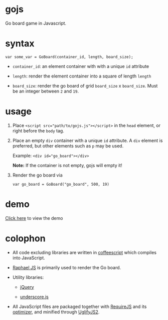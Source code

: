 gojs
====

Go board game in Javascript.

syntax
======

`var some_var = GoBoard(container_id, length, board_size);`

* `container_id`: an element container with with a unique `id` attribute

* `length`: render the element container into a square of length `length`

* `board_size`: render the go board of grid `board_size` x `board_size`. Must be an integer between `2` and `19`.

usage
=====

1. Place `<script src="path/to/gojs.js"></script>` in the `head` element, or right before the `body` tag.

2.	Place an empty `div` container with a unique `id` attribute. A `div` element is preferred, but other elements such as `p` may be used.

	Example:
	`<div id="go_board"></div>` 

	**Note:** If the container is not empty, gojs will empty it!

3. 	Render the go board via

	`var go_board = GoBoard("go_board", 500, 19)`

demo
====

[Click here](http://dashed.github.com/gojs/#demo) to view the demo

colophon
========

* All code excluding libraries are written in [coffeescript](http://coffeescript.org/) which compiles into JavaScript.

* [Raphael JS](http://raphaeljs.com/) is primarily used to render the Go board.

* Utility libraries:
	
	* [jQuery](http://jquery.com/)

	* [underscore.js](http://underscorejs.org/)

* All JavaScript files are packaged together with [RequireJS](http://requirejs.org/) and its [optimizer](http://requirejs.org/docs/optimization.html), and minified through [UglifyJS2](https://github.com/mishoo/UglifyJS2).


